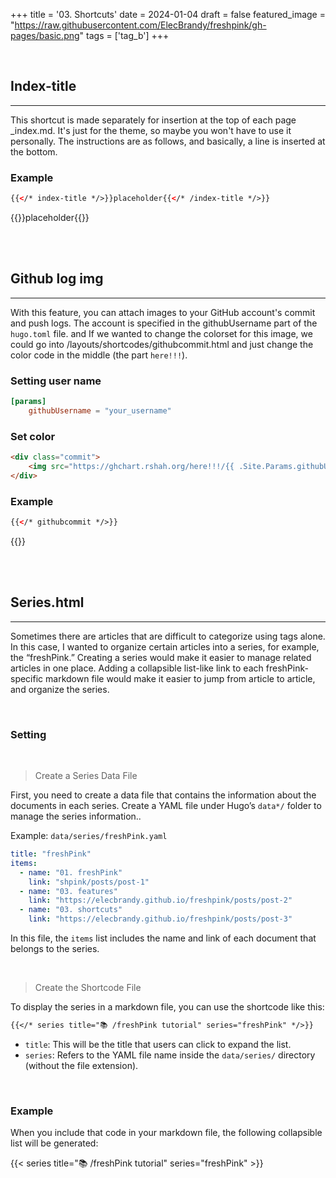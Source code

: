 +++
title = '03. Shortcuts'
date = 2024-01-04
draft = false
featured_image = "https://raw.githubusercontent.com/ElecBrandy/freshpink/gh-pages/basic.png"
tags = ['tag_b']
+++

<br>

## Index-title
____
This shortcut is made separately for insertion at the top of each page _index.md. It's just for the theme, so maybe you won't have to use it personally. The instructions are as follows, and basically, a line is inserted at the bottom.

### Example

``` html
{{</* index-title */>}}placeholder{{</* /index-title */>}}
```

{{<index-title>}}placeholder{{</index-title>}}


<br>
<br>

## Github log img
____
With this feature, you can attach images to your GitHub account's commit and push logs. The account is specified in the githubUsername part of the `hugo.toml` file. and If we wanted to change the colorset for this image, we could go into /layouts/shortcodes/githubcommit.html and just change the color code in the middle (the part `here!!!`).

### Setting user name
``` toml
[params]
	githubUsername = "your_username"
```

### Set color
```html
<div class="commit">
	<img src="https://ghchart.rshah.org/here!!!/{{ .Site.Params.githubUsername }}"/>
</div>
```

### Example
``` html
{{</* githubcommit */>}}
```

{{<githubcommit>}}

<br>
<br>

## Series.html
____
Sometimes there are articles that are difficult to categorize using tags alone. In this case, I wanted to organize certain articles into a series, for example, the “freshPink.” Creating a series would make it easier to manage related articles in one place. Adding a collapsible list-like link to each freshPink-specific markdown file would make it easier to jump from article to article, and organize the series.  

<br>

### Setting

<br>

> Create a Series Data File

First, you need to create a data file that contains the information about the documents in each series. Create a YAML file under Hugo’s `data*/` folder to manage the series information..

Example: `data/series/freshPink.yaml`

``` yaml
title: "freshPink"
items:
  - name: "01. freshPink"
    link: "shpink/posts/post-1"
  - name: "03. features"
    link: "https://elecbrandy.github.io/freshpink/posts/post-2"
  - name: "03. shortcuts"
    link: "https://elecbrandy.github.io/freshpink/posts/post-3"
```

In this file, the `items` list includes the name and link of each document that belongs to the series.

<br>

> Create the Shortcode File

To display the series in a markdown file, you can use the shortcode like this:

``` markdown
{{</* series title="📚 /freshPink tutorial" series="freshPink" */>}}
```

- `title`: This will be the title that users can click to expand the list.
- `series`: Refers to the YAML file name inside the `data/series/` directory (without the file extension).

<br>

### Example
When you include that code in your markdown file, the following collapsible list will be generated:

{{< series title="📚 /freshPink tutorial" series="freshPink" >}}

<br>
<br>
